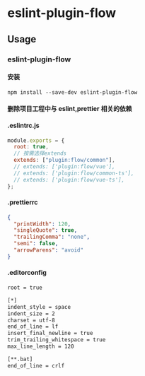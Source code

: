 # eslint-plugin-flow

## Usage

### eslint-plugin-flow

#### 安装

```code
npm install --save-dev eslint-plugin-flow
```

#### 删除项目工程中与 eslint,prettier 相关的依赖

#### .eslintrc.js

```js
module.exports = {
  root: true,
  // 按需选择extends
  extends: ["plugin:flow/common"],
  // extends: ['plugin:flow/vue'],
  // extends: ['plugin:flow/common-ts'],
  // extends: ['plugin:flow/vue-ts'],
};
```

#### .prettierrc

```json
{
  "printWidth": 120,
  "singleQuote": true,
  "trailingComma": "none",
  "semi": false,
  "arrowParens": "avoid"
}
```

#### .editorconfig

```txt
root = true

[*]
indent_style = space
indent_size = 2
charset = utf-8
end_of_line = lf
insert_final_newline = true
trim_trailing_whitespace = true
max_line_length = 120

[**.bat]
end_of_line = crlf

```
